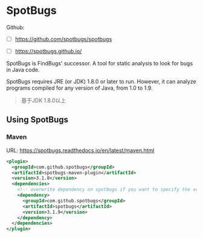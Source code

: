 # SpotBugs

Github: 
- [ ] https://github.com/spotbugs/spotbugs
- [ ] https://spotbugs.github.io/


SpotBugs is FindBugs' successor. A tool for static analysis to look for bugs in Java code.

SpotBugs requires JRE (or JDK) 1.8.0 or later to run. However, it can analyze programs compiled for any version of Java, from 1.0 to 1.9.

> 基于JDK 1.8.0以上


## Using SpotBugs

### Maven

URL: https://spotbugs.readthedocs.io/en/latest/maven.html

```xml
<plugin>
  <groupId>com.github.spotbugs</groupId>
  <artifactId>spotbugs-maven-plugin</artifactId>
  <version>3.1.8</version>
  <dependencies>
    <!-- overwrite dependency on spotbugs if you want to specify the version of spotbugs -->
    <dependency>
      <groupId>com.github.spotbugs</groupId>
      <artifactId>spotbugs</artifactId>
      <version>3.1.9</version>
    </dependency>
  </dependencies>
</plugin>
```







